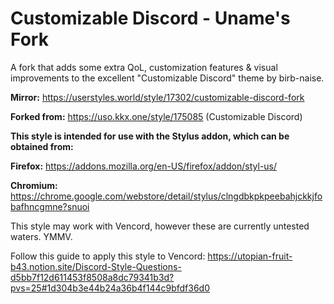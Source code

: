 # Customizable Discord - Uname's Fork

A fork that adds some extra QoL, customization features &amp; visual improvements to the excellent "Customizable Discord" theme by birb-naise.

**Mirror:** https://userstyles.world/style/17302/customizable-discord-fork

**Forked from:** https://uso.kkx.one/style/175085 (Customizable Discord)

**This style is intended for use with the Stylus addon, which can be obtained from:**

**Firefox:** https://addons.mozilla.org/en-US/firefox/addon/styl-us/

**Chromium:** https://chrome.google.com/webstore/detail/stylus/clngdbkpkpeebahjckkjfobafhncgmne?snuoi


This style may work with Vencord, however these are currently untested waters. YMMV.

Follow this guide to apply this style to Vencord: https://utopian-fruit-b43.notion.site/Discord-Style-Questions-d5bb7f12d611453f8508a8dc79341b3d?pvs=25#1d304b3e44b24a36b4f144c9bfdf36d0
